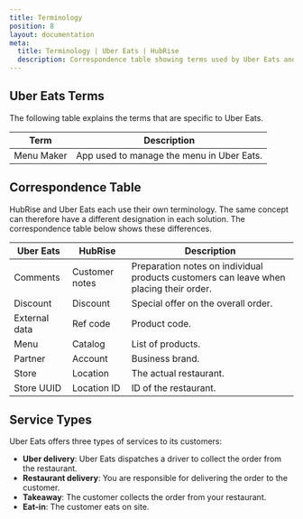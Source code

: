 ```yaml
---
title: Terminology
position: 8
layout: documentation
meta:
  title: Terminology | Uber Eats | HubRise
  description: Correspondence table showing terms used by Uber Eats and those used on HubRise for the same concept. Connect apps and synchronise your data.
---
```


## Uber Eats Terms

The following table explains the terms that are specific to Uber Eats.

| Term        | Description                                                 |
|-------------|-------------------------------------------------------------|
| Menu Maker  | App used to manage the menu in Uber Eats.                   |

## Correspondence Table

HubRise and Uber Eats each use their own terminology. The same concept can therefore have a different designation in each solution. The correspondence table below shows these differences.

| Uber Eats     | HubRise        | Description                                                                            |
| ------------- | -------------- | -------------------------------------------------------------------------------------- |
| Comments      | Customer notes | Preparation notes on individual products customers can leave when placing their order. |
| Discount      | Discount       | Special offer on the overall order.                                                    |
| External data | Ref code       | Product code.                                                                          |
| Menu          | Catalog        | List of products.                                                                      |
| Partner       | Account        | Business brand.                                                                        |
| Store         | Location       | The actual restaurant.                                                                 |
| Store UUID    | Location ID    | ID of the restaurant.                                                                  |

## Service Types

Uber Eats offers three types of services to its customers:

- **Uber delivery**: Uber Eats dispatches a driver to collect the order from the restaurant.
- **Restaurant delivery**: You are responsible for delivering the order to the customer.
- **Takeaway**: The customer collects the order from your restaurant.
- **Eat-in**: The customer eats on site.
